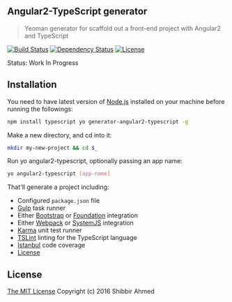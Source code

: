 ## Angular2-TypeScript generator
> Yeoman generator for scaffold out a front-end project with Angular2 and TypeScript

[![Build Status](https://travis-ci.org/shibbir/generator-angular2-typescript.svg?branch=master)](https://travis-ci.org/shibbir/generator-angular2-typescript)
[![Dependency Status](https://david-dm.org/shibbir/generator-angular2-typescript.svg)](https://david-dm.org/shibbir/generator-angular2-typescript)
[![License](https://img.shields.io/badge/license-MIT-blue.svg)](http://opensource.org/licenses/MIT)

Status: Work In Progress

## Installation

You need to have latest version of [Node.js](https://nodejs.org/en/) installed on your machine before running the followings:

```bash
npm install typescript yo generator-angular2-typescript -g
```

Make a new directory, and cd into it:
```bash
mkdir my-new-project && cd $_
```

Run yo angular2-typescript, optionally passing an app name:
```bash
yo angular2-typescript [app-name]
```

That'll generate a project including:

- Configured `package.json` file
- [Gulp](http://gulpjs.com/) task runner
- Either [Bootstrap](http://getbootstrap.com/) or [Foundation](http://foundation.zurb.com/) integration
- Either [Webpack](https://webpack.github.io/) or [SystemJS](https://github.com/systemjs/systemjs) integration
- [Karma](https://karma-runner.github.io/) unit test runner
- [TSLint](https://palantir.github.io/tslint/) linting for the TypeScript language
- [Istanbul](https://gotwarlost.github.io/istanbul/) code coverage
- [License](https://spdx.org/licenses/)

## License
<a href="https://opensource.org/licenses/MIT">The MIT License</a> Copyright (c) 2016 Shibbir Ahmed
